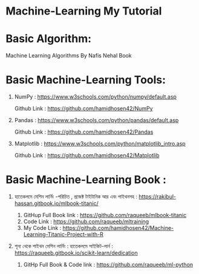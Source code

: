 # Machine-Learning My Tutorial

# Basic Algorithm:

   Machine Learning Algorithms By Nafis Nehal Book

# Basic Machine-Learning Tools:

   1. NumPy : https://www.w3schools.com/python/numpy/default.asp
   
         Github Link : https://github.com/hamidhosen42/NumPy

   2. Pandas : https://www.w3schools.com/python/pandas/default.asp
   
         Github Link : https://github.com/hamidhosen42/Pandas 
  
   3. Matplotlib : https://www.w3schools.com/python/matplotlib_intro.asp
    
         Github Link : https://github.com/hamidhosen42/Matplotlib

# Basic Machine-Learning Book :

   1. হাতেকলমে মেশিন লার্নিং -পরিচিত , প্রজেক্ট টাইটানিক আর এবং পাইথনসহ : https://rakibul-hassan.gitbook.io/mlbook-titanic/
         1. GitHup Full Book link : https://github.com/raqueeb/mlbook-titanic
         2. Code Link : https://github.com/raqueeb/mltraining
         3. My Code Link : https://github.com/hamidhosen42/Machine-Learning-Titanic-Project-with-R
         
   2. শূন্য থেকে পাইথন মেশিন লার্নিং : হাতেকলমে সাইকিট-লার্ন : https://raqueeb.gitbook.io/scikit-learn/dedication
         1. GitHp Full Book & Code link : https://github.com/raqueeb/ml-python
         
         
 
